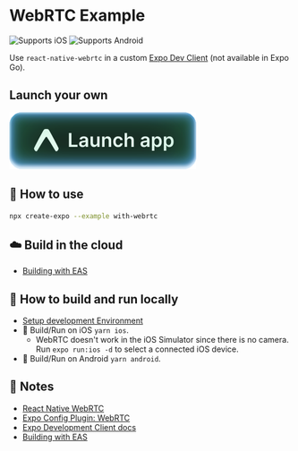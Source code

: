 # WebRTC Example

![Supports iOS](https://img.shields.io/badge/iOS-000.svg?style=flat-square&logo=APPLE&labelColor=999999&logoColor=fff)
![Supports Android](https://img.shields.io/badge/Android-000.svg?style=flat-square&logo=ANDROID&labelColor=A4C639&logoColor=fff)

Use `react-native-webrtc` in a custom [Expo Dev Client](https://docs.expo.dev/clients/introduction/) (not available in Expo Go).

## Launch your own

[![Launch with Expo](https://github.com/expo/examples/blob/master/.gh-assets/launch.svg?raw=true)](https://launch.expo.dev/?github=https://github.com/expo/examples/tree/master/with-webrtc)

## 🚀 How to use

```sh
npx create-expo --example with-webrtc
```

## ☁️ Build in the cloud

- [Building with EAS](https://docs.expo.dev/eas/)

## 🏃 How to build and run locally

- [Setup development Environment](https://reactnative.dev/docs/environment-setup)
- 🍎 Build/Run on iOS `yarn ios`.
  - WebRTC doesn't work in the iOS Simulator since there is no camera. Run `expo run:ios -d` to select a connected iOS device.
- 🤖 Build/Run on Android `yarn android`.

## 📝 Notes

- [React Native WebRTC](https://github.com/react-native-webrtc/)
- [Expo Config Plugin: WebRTC](https://github.com/expo/config-plugins/tree/master/packages/react-native-webrtc)
- [Expo Development Client docs](https://docs.expo.dev/clients/introduction/)
- [Building with EAS](https://docs.expo.dev/eas/)
